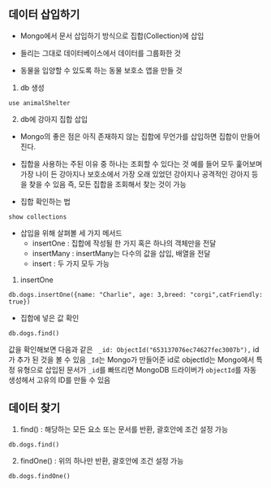 ## 데이터 삽입하기

- Mongo에서 문서 삽입하기 방식으로 집합(Collection)에 삽입
- 들리는 그대로 데이터베이스에서 데이터를 그룹화한 것

- 동물을 입양할 수 있도록 하는 동물 보호소 앱을 만들 것

1. db 생성

```
use animalShelter
```

2. db에 강아지 집합 삽입

- Mongo의 좋은 점은 아직 존재하지 않는 집합에 무언가를 삽입하면 집합이 만들어진다.
- 집합을 사용하는 주된 이유 중 하나는 조회할 수 있다는 것 예를 들어 모두 훑어보며 가장 나이 든 강아지나 보호소에서 가장 오래 있었던 강아지나 공격적인 강아지 등을 찾을 수 있음 즉, 모든 집합을 조회해서 찾는 것이 가능

- 집합 확인하는 법

```
show collections
```

- 삽입을 위해 살펴볼 세 가지 메서드
  - insertOne : 집합에 작성될 한 가지 혹은 하나의 객체만을 전달
  - insertMany : insertMany는 다수의 값을 삽입, 배열을 전달
  - insert : 두 가지 모두 가능

1. insertOne

```
db.dogs.insertOne({name: "Charlie", age: 3,breed: "corgi",catFriendly: true})
```

- 집합에 넣은 값 확인

```
db.dogs.find()
```

값을 확인해보면 다음과 같은 ` _id: ObjectId("653137076ec74627fec3007b"),` id가 추가 된 것을 볼 수 있음
`_Id`는 Mongo가 만들어준 id로 objectId는 Mongo에서 특정 유형으로 삽입된 문서가 `_id`를 빠뜨리면 MongoDB 드라이버가 `objectId`를 자동 생성헤서 고유의 ID를 만들 수 있음

## 데이터 찾기

1. find() : 해당하는 모든 요소 또는 문서를 반환, 괄호안에 조건 설정 가능

```
db.dogs.find()
```

2. findOne() : 위의 하나만 반환, 괄호안에 조건 설정 가능

```
db.dogs.findOne()
```
